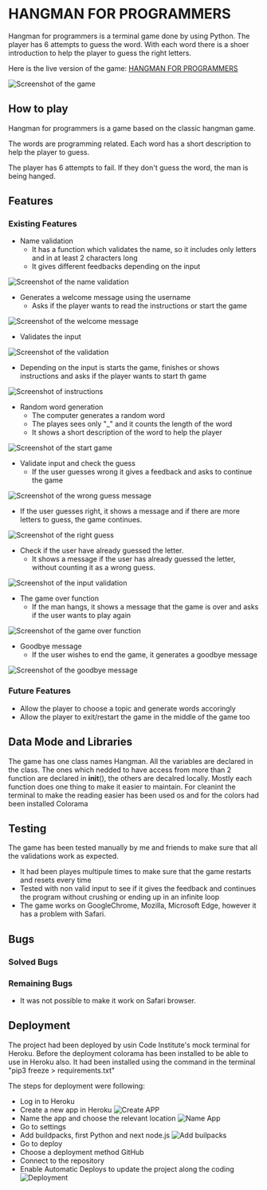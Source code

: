 # HANGMAN FOR PROGRAMMERS

Hangman for programmers is a terminal game done by using Python.
The player has 6 attempts to guess the word. With each word there is a shoer introduction to help the player to guess the right letters.

Here is the live version of the game: 
[HANGMAN FOR PROGRAMMERS](https://hangman-for-programmers-1e8bf1b491a5.herokuapp.com/)

![Screenshot of the game](media/hangman.png)

## How to play

Hangman for programmers is a game based on the classic hangman game. 

The words are programming related. Each word has a short description to help the player to guess. 

The player has 6 attempts to fail. If they don't guess the word, the man is being hanged.

## Features
### Existing Features

+ Name validation
  + It has a function which validates the name, so it includes only letters and in at least 2 characters long
  + It gives different feedbacks depending on the input

![Screenshot of the name validation](media/name-validation.png)

+ Generates a welcome message using the username
  + Asks if the player wants to read the instructions or start the game

![Screenshot of the welcome message](media/welcome-message.png)

+ Validates the input

![Screenshot of the validation](media/validate-input.png)

  + Depending on the input is starts the game, finishes or shows instructions and asks if the player wants to start th game

![Screenshot of instructions](media/show-instructions.png)

+ Random word generation
  + The computer generates a random word
  + The playes sees only "_" and it counts the length of the word
  + It shows a short description of the word to help the player

![Screenshot of the start game](media/start-game.png)

+ Validate input and check the guess
  + If the user guesses wrong it gives a feedback and asks to continue the game

![Screenshot of the wrong guess message](media/check-guess.png)

  + If the user guesses right, it shows a message and if there are more letters to guess, the game continues.

![Screenshot of the right guess](media/check-guess-right.png)

+ Check if the user have already guessed the letter.
  + It shows a message if the user has already guessed the letter, without counting it as a wrong guess.

![Screenshot of the input validation](media/validate-guess.png)

+ The game over function
  + If the man hangs, it shows a message that the game is over and asks if the user wants to play again

![Screenshot of the game over function](media/replay.png)

+ Goodbye message
  + If the user wishes to end the game, it generates a goodbye message

![Screenshot of the goodbye message](media/goodbye.png)

### Future Features

+ Allow the player to choose a topic and generate words accoringly
+ Allow the player to exit/restart the game in the middle of the game too

## Data Mode and Libraries
The game has one class names Hangman. All the variables are declared in the class. The ones which nedded to have access from more than 2 function are declared in __init__(), the others are decalred locally.
Mostly each function does one thing to make it easier to maintain.
For cleanint the terminal to make the reading easier has been used os and for the colors had been installed Colorama

## Testing
The game has been tested manually by me and friends to make sure that all the validations work as expected.
+ It had been playes multipule times to make sure that the game restarts and resets every time
+ Tested with non valid input to see if it gives the feedback and continues the program without crushing or ending up in an infinite loop
+ The game works on GoogleChrome, Mozilla, Microsoft Edge, however it has a problem with Safari.

## Bugs
### Solved Bugs

### Remaining Bugs
+ It was not possible to make it work on Safari browser.

## Deployment
The project had been deployed by usin Code Institute's mock terminal for Heroku.
Before the deployment colorama has been installed to be able to use in Heroku also.
It had been installed using the command in the terminal "pip3 freeze > requirements.txt"

The steps for deployment were following:
  + Log in to Heroku
  + Create a new app in Heroku
  ![Create APP](media/app.png)
  + Name the app and choose the relevant location
  ![Name App](media/name-app.png)
  + Go to settings
  + Add buildpacks, first Python and next node.js
  ![Add builpacks](media/builpack.png)
  + Go to deploy
  + Choose a deployment method GitHub
  + Connect to the repository
  + Enable Automatic Deploys to update the project along the coding
  ![Deployment](media/deployment.png)